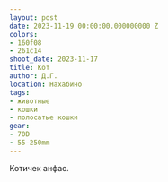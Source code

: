 ```yaml
---
layout: post
date: 2023-11-19 00:00:00.000000000 Z
colors:
- 160f08
- 261c14
shoot_date: 2023-11-17
title: Кот
author: Д.Г.
location: Нахабино
tags:
- животные
- кошки
- полосатые кошки
gear:
- 70D
- 55-250mm
---
```

Котичек анфас.

